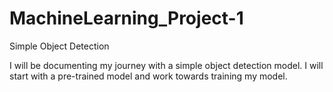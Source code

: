 # MachineLearning_Project-1
Simple Object Detection

I will be documenting my journey with a simple object detection model. I will start with a pre-trained model and work towards training my model.
